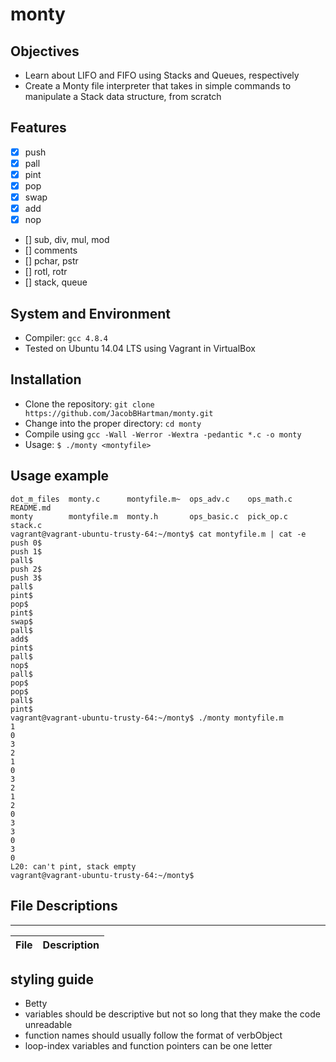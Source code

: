 # monty

## Objectives
 * Learn about LIFO and FIFO using Stacks and Queues, respectively
 * Create a Monty file interpreter that takes in simple commands to manipulate a Stack data structure, from scratch

## Features
- [x] push
- [x] pall
- [x] pint
- [x] pop
- [x] swap
- [x] add
- [x] nop
- [] sub, div, mul, mod
- [] comments
- [] pchar, pstr
- [] rotl, rotr
- [] stack, queue

## System and Environment
 * Compiler: `gcc 4.8.4`
 * Tested on Ubuntu 14.04 LTS using Vagrant in VirtualBox

## Installation
 * Clone the repository: `git clone https://github.com/JacobBHartman/monty.git`
 * Change into the proper directory: `cd monty`
 * Compile using `gcc -Wall -Werror -Wextra -pedantic *.c -o monty`
 * Usage: `$ ./monty <montyfile>`

## Usage example
```
dot_m_files  monty.c      montyfile.m~  ops_adv.c    ops_math.c  README.md
monty        montyfile.m  monty.h       ops_basic.c  pick_op.c   stack.c
vagrant@vagrant-ubuntu-trusty-64:~/monty$ cat montyfile.m | cat -e
push 0$
push 1$
pall$
push 2$
push 3$
pall$
pint$
pop$
pint$
swap$
pall$
add$
pint$
pall$
nop$
pall$
pop$
pop$
pall$
pint$
vagrant@vagrant-ubuntu-trusty-64:~/monty$ ./monty montyfile.m
1
0
3
2
1
0
3
2
1
2
0
3
3
0
3
0
L20: can't pint, stack empty
vagrant@vagrant-ubuntu-trusty-64:~/monty$
```

## File Descriptions
---
File | Description
--- | ---


## styling guide
 * Betty
 * variables should be descriptive but not so long that they make the code unreadable
 * function names should usually follow the format of verbObject
 * loop-index variables and function pointers can be one letter

